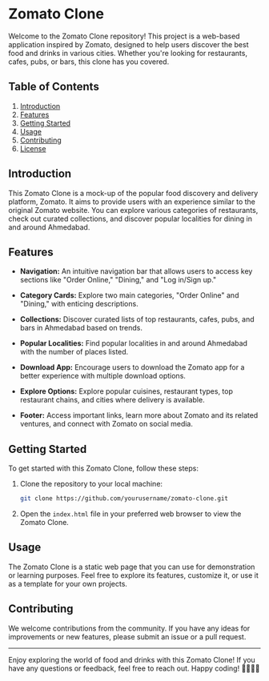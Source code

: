 # Zomato Clone

Welcome to the Zomato Clone repository! This project is a web-based application inspired by Zomato, designed to help users discover the best food and drinks in various cities. Whether you're looking for restaurants, cafes, pubs, or bars, this clone has you covered.

## Table of Contents

1. [Introduction](#introduction)
2. [Features](#features)
3. [Getting Started](#getting-started)
4. [Usage](#usage)
5. [Contributing](#contributing)
6. [License](#license)

## Introduction

This Zomato Clone is a mock-up of the popular food discovery and delivery platform, Zomato. It aims to provide users with an experience similar to the original Zomato website. You can explore various categories of restaurants, check out curated collections, and discover popular localities for dining in and around Ahmedabad.

## Features

- **Navigation:** An intuitive navigation bar that allows users to access key sections like "Order Online," "Dining," and "Log in/Sign up."

- **Category Cards:** Explore two main categories, "Order Online" and "Dining," with enticing descriptions.

- **Collections:** Discover curated lists of top restaurants, cafes, pubs, and bars in Ahmedabad based on trends.

- **Popular Localities:** Find popular localities in and around Ahmedabad with the number of places listed.

- **Download App:** Encourage users to download the Zomato app for a better experience with multiple download options.

- **Explore Options:** Explore popular cuisines, restaurant types, top restaurant chains, and cities where delivery is available.

- **Footer:** Access important links, learn more about Zomato and its related ventures, and connect with Zomato on social media.

## Getting Started

To get started with this Zomato Clone, follow these steps:

1. Clone the repository to your local machine:

   ```bash
   git clone https://github.com/yourusername/zomato-clone.git
   ```

2. Open the `index.html` file in your preferred web browser to view the Zomato Clone.

## Usage

The Zomato Clone is a static web page that you can use for demonstration or learning purposes. Feel free to explore its features, customize it, or use it as a template for your own projects.

## Contributing

We welcome contributions from the community. If you have any ideas for improvements or new features, please submit an issue or a pull request.

---

Enjoy exploring the world of food and drinks with this Zomato Clone! If you have any questions or feedback, feel free to reach out. Happy coding! 🍔🍕🍣🥂
